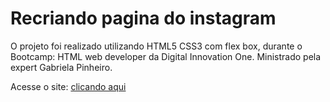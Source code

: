 # Recriando pagina do instagram
 O projeto foi realizado utilizando HTML5 CSS3 com flex box, durante o Bootcamp: HTML web developer da Digital Innovation One. 
 Ministrado pela expert Gabriela Pinheiro.
 
 Acesse o site:
[clicando aqui](https://fernandoestevao5150.github.io/Recriando-pagina-do-instagram/)

